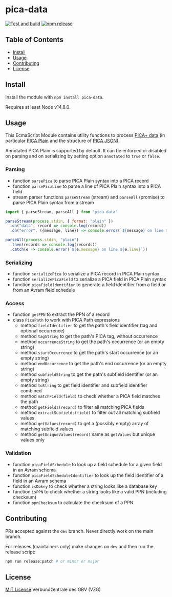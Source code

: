 # pica-data

[![Test and build](https://github.com/gbv/pica-data-js/workflows/Test/badge.svg)](https://github.com/gbv/pica-data-js/actions?query=workflow%3A%22Test%22)
[![npm release](https://img.shields.io/npm/v/pica-data)](https://www.npmjs.com/package/pica-data)

## Table of Contents

- [Install](#install)
- [Usage](#usage)
- [Contributing](#contributing)
- [License](#license)

## Install

Install the module with `npm install pica-data`.

Requires at least Node v14.8.0.

## Usage

This EcmaScript Module contains utility functions to process [PICA+ data](https://format.gbv.de/pica) (in particular [PICA Plain](http://format.gbv.de/pica/plain) and the structure of [PICA JSON](http://format.gbv.de/pica/json)).

Annotated PICA Plain is supported by default. It can be enforced or disabled on parsing and on serializing by setting option `annotated` to `true` or `false`.

### Parsing

* function `parsePica` to parse PICA Plain syntax into a PICA record
* function `parsePicaLine` to parse a line of PICA Plain syntax into a PICA field
* stream parser functions `parseStream` (stream) and `parseAll` (promise) to parse PICA Plain syntax from a stream

~~~js
import { parseStream, parseAll } from "pica-data"

parseStream(process.stdin, { format: "plain" })
  .on("data", record => console.log(record))
  .on("error", ({message, line}) => console.error(`${message} on line ${line}`))

parseAll(process.stdin, "plain")
  .then(records => console.log(records))
  .catch(e => console.error(`${e.message} on line ${e.line}`))
~~~

### Serializing

* function `serializePica` to serialize a PICA record in PICA Plain syntax
* function `serializePicaField` to serialize a PICA field in PICA Plain syntax
* function `picaFieldIdentifier` to generate a field identifier from a field or from an Avram field schedule

### Access

* function `getPPN` to extract the PPN of a record
* class `PicaPath` to work with PICA Path expressions
  * method `fieldIdentifier` to get the path's field identifier (tag and optional occurrence)
  * method `tagString` to get the path's PICA tag, without occurrence
  * method `occurrenceString` to get the path's occurrence (or an empty string)
  * method `startOccurrence` to get the path's start occurrence (or an empty string)
  * method `endOccurrence` to get the path's end occurrence (or an empty string)
  * method `subfieldString` to get the path's subfield identifier (or an empty string)
  * method `toString` to get field identifier and subfield identifier combined
  * method `matchField(field)` to check whether a PICA field matches the path
  * method `getFields(record)` to filter all matching PICA fields 
  * method `extractSubfields(field)` to filter out all matching subfield values
  * method `getValues(record)` to get a (possibly empty) array of matching subfield values
  * method `getUniqueValues(record)` same as `getValues` but unique values only

### Validation

* function `picaFieldSchedule` to look up a field schedule for a given field in an Avram schema
* function `picaFieldScheduleIdentifier` to look up the field identifier of a field in an Avram schema
* function `isDbkey` to check whether a string looks like a database key
* function `isPPN` to check whether a string looks like a valid PPN (including checksum)
* function `ppnChecksum` to calculate the checksum of a PPN

## Contributing

PRs accepted against the `dev` branch. Never directly work on the main branch.

For releases (maintainers only) make changes on `dev` and then run the release script:

```bash
npm run release:patch # or minor or major
```

## License

[MIT License](LICENSE) Verbundzentrale des GBV (VZG)
